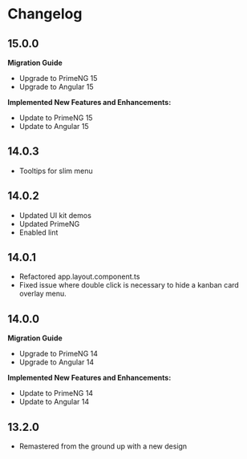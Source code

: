 # Changelog

## 15.0.0
**Migration Guide**
- Upgrade to PrimeNG 15
- Upgrade to Angular 15
  
**Implemented New Features and Enhancements:**
- Update to PrimeNG 15
- Update to Angular 15

## 14.0.3
- Tooltips for slim menu

## 14.0.2
- Updated UI kit demos
- Updated PrimeNG
- Enabled lint

## 14.0.1
- Refactored app.layout.component.ts
- Fixed issue where double click is necessary to hide a kanban card overlay menu.

## 14.0.0
**Migration Guide**
- Upgrade to PrimeNG 14
- Upgrade to Angular 14
  
**Implemented New Features and Enhancements:**
- Update to PrimeNG 14
- Update to Angular 14

## 13.2.0
- Remastered from the ground up with a new design
